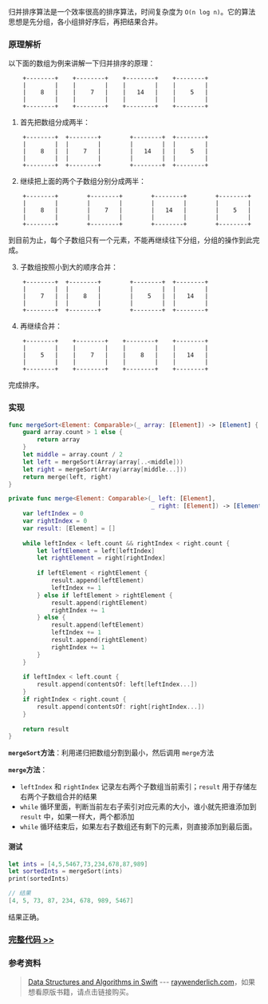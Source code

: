 归并排序算法是一个效率很高的排序算法，时间复杂度为 `O(n log n)`。它的算法思想是先分组，各小组排好序后，再把结果合并。

### 原理解析

以下面的数组为例来讲解一下归并排序的原理：

```
	+--------+    +--------+    +--------+    +--------+
	|        |    |        |    |        |    |        |
	|    8   |    |    7   |    |   14   |    |    5   |
	|        |    |        |    |        |    |        |
	+--------+    +--------+    +--------+    +--------+
```

1. 首先把数组分成两半：

```
	+--------+  +--------+        +--------+  +--------+
	|        |  |        |        |        |  |        |
	|    8   |  |    7   |        |   14   |  |    5   |
	|        |  |        |        |        |  |        |
	+--------+  +--------+        +--------+  +--------+
```

2. 继续把上面的两个子数组分别分成两半：

```
	+--------+        +--------+        +--------+        +--------+
	|        |        |        |        |        |        |        |
	|    8   |        |    7   |        |   14   |        |    5   |
	|        |        |        |        |        |        |        |
	+--------+        +--------+        +--------+        +--------+
```

到目前为止，每个子数组只有一个元素，不能再继续往下分组，分组的操作到此完成。

3. 子数组按照小到大的顺序合并：

```
	+--------+  +--------+        +--------+  +--------+
	|        |  |        |        |        |  |        |
	|    7   |  |    8   |        |    5   |  |   14   |
	|        |  |        |        |        |  |        |
	+--------+  +--------+        +--------+  +--------+
```

4. 再继续合并：

```
	+--------+    +--------+    +--------+    +--------+
	|        |    |        |    |        |    |        |
	|    5   |    |    7   |    |    8   |    |   14   |
	|        |    |        |    |        |    |        |
	+--------+    +--------+    +--------+    +--------+
```

完成排序。

### 实现

```swift
func mergeSort<Element: Comparable>(_ array: [Element]) -> [Element] {
    guard array.count > 1 else {
        return array
    }
    let middle = array.count / 2
    let left = mergeSort(Array(array[..<middle]))
    let right = mergeSort(Array(array[middle...]))
    return merge(left, right)
}

private func merge<Element: Comparable>(_ left: [Element],
                                        _ right: [Element]) -> [Element] {
    var leftIndex = 0
    var rightIndex = 0
    var result: [Element] = []
    
    while leftIndex < left.count && rightIndex < right.count {
        let leftElement = left[leftIndex]
        let rightElement = right[rightIndex]
        
        if leftElement < rightElement {
            result.append(leftElement)
            leftIndex += 1
        } else if leftElement > rightElement {
            result.append(rightElement)
            rightIndex += 1
        } else {
            result.append(leftElement)
            leftIndex += 1
            result.append(rightElement)
            rightIndex += 1
        }
    }
    
    if leftIndex < left.count {
        result.append(contentsOf: left[leftIndex...])
    }
    if rightIndex < right.count {
        result.append(contentsOf: right[rightIndex...])
    }
    
    return result
}
```

**`mergeSort`方法**：利用递归把数组分割到最小，然后调用 `merge`方法

**`merge`方法**：

  - `leftIndex` 和 `rightIndex` 记录左右两个子数组当前索引；`result` 用于存储左右两个子数组合并的结果
  - `while` 循环里面，判断当前左右子索引对应元素的大小，谁小就先把谁添加到 `result` 中，如果一样大，两个都添加
  - `while` 循环结束后，如果左右子数组还有剩下的元素，则直接添加到最后面。
  

#### 测试

```swift
let ints = [4,5,5467,73,234,678,87,989]
let sortedInts = mergeSort(ints)
print(sortedInts)

// 结果
[4, 5, 73, 87, 234, 678, 989, 5467]
```

结果正确。

### [完整代码 >>](https://github.com/Lebron1992/swift-algorithm-demo/blob/master/swift-algorithm/Sort/MergeSort.swift)

### 参考资料

> [Data Structures and Algorithms in Swift](https://store.raywenderlich.com/products/data-structures-and-algorithms-in-swift) --- [raywenderlich.com](https://www.raywenderlich.com/)，如果想看原版书籍，请点击链接购买。
